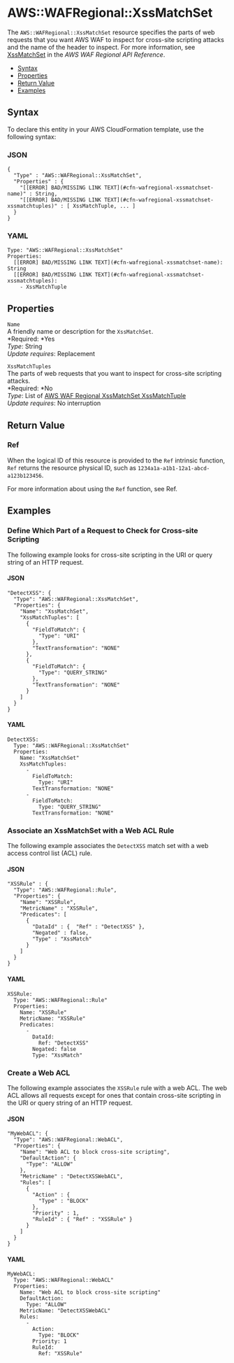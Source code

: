 # AWS::WAFRegional::XssMatchSet<a name="aws-resource-wafregional-xssmatchset"></a>

The `AWS::WAFRegional::XssMatchSet` resource specifies the parts of web requests that you want AWS WAF to inspect for cross\-site scripting attacks and the name of the header to inspect\. For more information, see [XssMatchSet](http://docs.aws.amazon.com/waf/latest/APIReference/API_regional_XssMatchSet.html) in the *AWS WAF Regional API Reference*\.


+ [Syntax](#aws-resource-wafregional-xssmatchset-syntax)
+ [Properties](#w3ab2c21c10e1095b9)
+ [Return Value](#w3ab2c21c10e1095c11)
+ [Examples](#w3ab2c21c10e1095c13)

## Syntax<a name="aws-resource-wafregional-xssmatchset-syntax"></a>

To declare this entity in your AWS CloudFormation template, use the following syntax:

### JSON<a name="aws-resource-wafregional-xssmatchset-syntax.json"></a>

```
{
  "Type" : "AWS::WAFRegional::XssMatchSet",
  "Properties" : {
    "[[ERROR] BAD/MISSING LINK TEXT](#cfn-wafregional-xssmatchset-name)" : String,
    "[[ERROR] BAD/MISSING LINK TEXT](#cfn-wafregional-xssmatchset-xssmatchtuples)" : [ XssMatchTuple, ... ]
  }
}
```

### YAML<a name="aws-resource-wafregional-xssmatchset-syntax.yaml"></a>

```
Type: "AWS::WAFRegional::XssMatchSet"
Properties: 
  [[ERROR] BAD/MISSING LINK TEXT](#cfn-wafregional-xssmatchset-name): String
  [[ERROR] BAD/MISSING LINK TEXT](#cfn-wafregional-xssmatchset-xssmatchtuples):
    - XssMatchTuple
```

## Properties<a name="w3ab2c21c10e1095b9"></a>

`Name`  
A friendly name or description for the `XssMatchSet`\.  
*Required: *Yes  
*Type*: String  
*Update requires*: Replacement

`XssMatchTuples`  
The parts of web requests that you want to inspect for cross\-site scripting attacks\.  
*Required: *No  
*Type*: List of [AWS WAF Regional XssMatchSet XssMatchTuple](aws-properties-wafregional-xssmatchset-xssmatchtuple.md)  
*Update requires*: No interruption

## Return Value<a name="w3ab2c21c10e1095c11"></a>

### Ref<a name="w3ab2c21c10e1095c11b2"></a>

When the logical ID of this resource is provided to the `Ref` intrinsic function, `Ref` returns the resource physical ID, such as `1234a1a-a1b1-12a1-abcd-a123b123456`\.

For more information about using the `Ref` function, see Ref\.

## Examples<a name="w3ab2c21c10e1095c13"></a>

### Define Which Part of a Request to Check for Cross\-site Scripting<a name="w3ab2c21c10e1095c13b2"></a>

The following example looks for cross\-site scripting in the URI or query string of an HTTP request\.

#### JSON<a name="aws-resource-wafregional-xssmatchset-example1.json"></a>

```
"DetectXSS": {
  "Type": "AWS::WAFRegional::XssMatchSet",
  "Properties": {
    "Name": "XssMatchSet",
    "XssMatchTuples": [
      {
        "FieldToMatch": {
          "Type": "URI"
        },
        "TextTransformation": "NONE"
      },
      {
        "FieldToMatch": {
          "Type": "QUERY_STRING"
        },
        "TextTransformation": "NONE"
      }
    ]
  }
}
```

#### YAML<a name="aws-resource-wafregional-xssmatchset-example1.yaml"></a>

```
DetectXSS: 
  Type: "AWS::WAFRegional::XssMatchSet"
  Properties: 
    Name: "XssMatchSet"
    XssMatchTuples: 
      - 
        FieldToMatch: 
          Type: "URI"
        TextTransformation: "NONE"
      - 
        FieldToMatch: 
          Type: "QUERY_STRING"
        TextTransformation: "NONE"
```

### Associate an XssMatchSet with a Web ACL Rule<a name="w3ab2c21c10e1095c13b4"></a>

The following example associates the `DetectXSS` match set with a web access control list \(ACL\) rule\.

#### JSON<a name="aws-resource-wafregional-xssmatchset-example2.json"></a>

```
"XSSRule" : {
  "Type": "AWS::WAFRegional::Rule",
  "Properties": {
    "Name": "XSSRule",
    "MetricName" : "XSSRule",
    "Predicates": [
      {
        "DataId" : {  "Ref" : "DetectXSS" },
        "Negated" : false,
        "Type" : "XssMatch"
      }
    ]
  }
}
```

#### YAML<a name="aws-resource-wafregional-xssmatchset-example2.yaml"></a>

```
XSSRule: 
  Type: "AWS::WAFRegional::Rule"
  Properties: 
    Name: "XSSRule"
    MetricName: "XSSRule"
    Predicates: 
      - 
        DataId: 
          Ref: "DetectXSS"
        Negated: false
        Type: "XssMatch"
```

### Create a Web ACL<a name="w3ab2c21c10e1095c13b6"></a>

The following example associates the `XSSRule` rule with a web ACL\. The web ACL allows all requests except for ones that contain cross\-site scripting in the URI or query string of an HTTP request\.

#### JSON<a name="aws-resource-wafregional-xssmatchset-example3.json"></a>

```
"MyWebACL": {
  "Type": "AWS::WAFRegional::WebACL",
  "Properties": {
    "Name": "Web ACL to block cross-site scripting",
    "DefaultAction": {
      "Type": "ALLOW"
    },
    "MetricName" : "DetectXSSWebACL",
    "Rules": [
      {
        "Action" : {
          "Type" : "BLOCK"
        },
        "Priority" : 1,
        "RuleId" : { "Ref" : "XSSRule" }
      }
    ]
  }
}
```

#### YAML<a name="aws-resource-wafregional-xssmatchset-example3.yaml"></a>

```
MyWebACL: 
  Type: "AWS::WAFRegional::WebACL"
  Properties: 
    Name: "Web ACL to block cross-site scripting"
    DefaultAction: 
      Type: "ALLOW"
    MetricName: "DetectXSSWebACL"
    Rules: 
      - 
        Action: 
          Type: "BLOCK"
        Priority: 1
        RuleId: 
          Ref: "XSSRule"
```